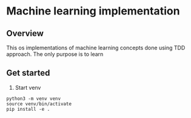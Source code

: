 # Machine learning implementation

## Overview

This os implementations of machine learning concepts done using TDD approach. The only purpose is to learn

## Get started

1. Start venv
```
python3 -m venv venv
source venv/bin/activate
pip install -e .
```
